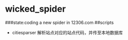 # wicked_spider
###state:coding
a new spider in 12306.com
##scripts 
* citiesparser    解析站点对应的站点代码，并传至本地数据库
